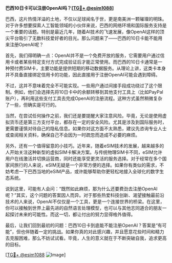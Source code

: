 **巴西10日卡可以注册OpenAI吗？[[TG💪+ @esim1088](https://t.me/s/esim1088)]**

巴西，这片热情洋溢的土地，不仅以足球闻名于世，更是南美洲一颗璀璨的明珠。对于许多想要探索人工智能领域的小伙伴来说，巴西的网络环境和国际服务支持是一个重要的话题。特别是最近几年，随着AI技术的飞速发展，像OpenAI这样的顶尖平台吸引了无数科技爱好者的目光。那么问题来了——巴西的10日卡能不能用来注册OpenAI呢？

首先，我们得明确一点：OpenAI并不是一个免费开放的服务，它需要用户通过信用卡或者某些特定支付方式完成验证后才能正常使用。而巴西的10日卡通常是一种预付费SIM卡，主要功能是提供短期的移动数据服务。从理论上讲，这类卡本身并不具备直接绑定信用卡的功能，因此直接用于注册OpenAI可能会遇到障碍。

不过，这并不意味着完全不可能实现。一些用户通过间接手段成功绕过了这个限制。例如，他们会选择先将10日卡中的余额转移到其他支付工具上（比如PayPal账户），再利用这些支付工具去完成OpenAI的注册流程。这种方式虽然稍微复杂了一些，但确实是可行的。

当然，在尝试任何操作之前，我们还是要提醒大家注意风险。毕竟，无论是使用虚拟货币还是第三方支付平台，都存在一定的安全风险。尤其是涉及到国际服务时，更需要谨慎对待自己的隐私信息。如果你对这方面不太熟悉，建议先咨询专业人士或查阅相关资料，确保自己不会因为一时疏忽而造成不必要的麻烦。

另外，还有一个值得留意的小技巧。近年来，随着eSIM技术的发展，越来越多的人开始关注这种新型的虚拟SIM卡解决方案。与传统物理SIM卡不同，eSIM允许用户在线激活并切换运营商，同时还能享受更灵活的服务选择。对于经常在多个国家间旅行的人来说，eSIM无疑是一个非常方便的选择。如果你有类似的需求，不妨考虑一下巴西当地的eSIM产品，或许能够帮助你更轻松地接入全球化的数字生态系统。

说到这里，可能有人会问：“既然如此麻烦，那为什么还要费劲去注册OpenAI呢？”其实，这个问题的答案因人而异。对于那些热爱科技创新、渴望接触最前沿技术的人来说，OpenAI不仅仅是一个工具，更是一个连接世界的桥梁。在这里，你可以接触到世界上最先进的自然语言处理模型，也可以与其他志同道合的朋友一起探讨未来的可能性。而这一切，都让付出的努力显得格外值得。

最后，让我们回到最初的问题：巴西10日卡到底能不能注册OpenAI？答案是“有可能”，但也伴随着一定的挑战。如果你真的对此感兴趣，并且愿意花些时间和精力去克服困难，那么不妨试试看。毕竟，人生的意义就在于不断突破自我，追求更高的目标。

[[TG💪+ @esim1088](https://t.me/s/esim1088) ![Image](https://i.postimg.cc/4NQfJmqS/Snipaste-2025-05-13-00-14-12.png)]